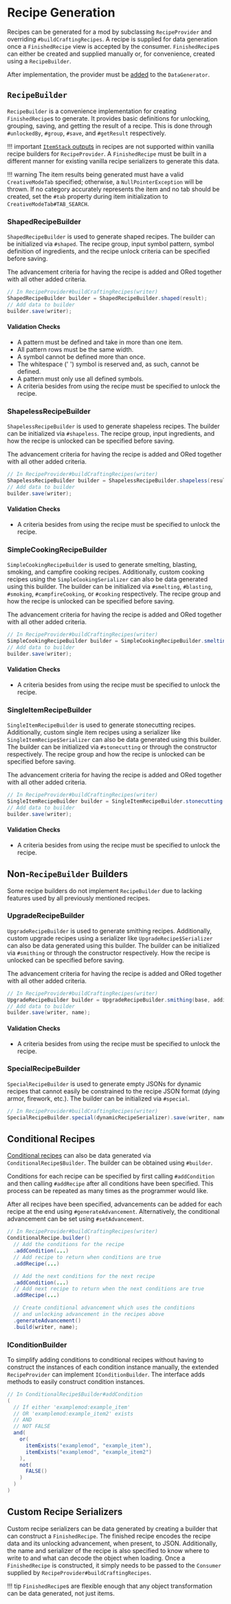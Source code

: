 Recipe Generation
=================

Recipes can be generated for a mod by subclassing `RecipeProvider` and overriding `#buildCraftingRecipes`. A recipe is supplied for data generation once a `FinishedRecipe` view is accepted by the consumer. `FinishedRecipe`s can either be created and supplied manually or, for convenience, created using a `RecipeBuilder`.

After implementation, the provider must be [added][datagen] to the `DataGenerator`.

`RecipeBuilder`
---------------

`RecipeBuilder` is a convenience implementation for creating `FinishedRecipe`s to generate. It provides basic definitions for unlocking, grouping, saving, and getting the result of a recipe. This is done through `#unlockedBy`, `#group`, `#save`, and `#getResult` respectively.

!!! important
    [`ItemStack` outputs][stack] in recipes are not supported within vanilla recipe builders for `RecipeProvider`. A `FinishedRecipe` must be built in a different manner for existing vanilla recipe serializers to generate this data.

!!! warning
    The item results being generated must have a valid `CreativeModeTab` specified; otherwise, a `NullPointerException` will be thrown. If no category accurately represents the item and no tab should be created, set the `#tab` property during item initialization to `CreativeModeTab#TAB_SEARCH`.

### ShapedRecipeBuilder

`ShapedRecipeBuilder` is used to generate shaped recipes. The builder can be initialized via `#shaped`. The recipe group, input symbol pattern, symbol definition of ingredients, and the recipe unlock criteria can be specified before saving.

The advancement criteria for having the recipe is added and ORed together with all other added criteria.

```java
// In RecipeProvider#buildCraftingRecipes(writer)
ShapedRecipeBuilder builder = ShapedRecipeBuilder.shaped(result);
// Add data to builder
builder.save(writer);
```

#### Validation Checks

* A pattern must be defined and take in more than one item.
* All pattern rows must be the same width.
* A symbol cannot be defined more than once.
* The whitespace (' ') symbol is reserved and, as such, cannot be defined.
* A pattern must only use all defined symbols.
* A criteria besides from using the recipe must be specified to unlock the recipe.

### ShapelessRecipeBuilder

`ShapelessRecipeBuilder` is used to generate shapeless recipes. The builder can be initialized via `#shapeless`. The recipe group, input ingredients, and how the recipe is unlocked can be specified before saving.

The advancement criteria for having the recipe is added and ORed together with all other added criteria.

```java
// In RecipeProvider#buildCraftingRecipes(writer)
ShapelessRecipeBuilder builder = ShapelessRecipeBuilder.shapeless(result);
// Add data to builder
builder.save(writer);
```

#### Validation Checks

* A criteria besides from using the recipe must be specified to unlock the recipe.

### SimpleCookingRecipeBuilder

`SimpleCookingRecipeBuilder` is used to generate smelting, blasting, smoking, and campfire cooking recipes. Additionally, custom cooking recipes using the `SimpleCookingSerializer` can also be data generated using this builder. The builder can be initialized via `#smelting`, `#blasting`, `#smoking`, `#campfireCooking`, or `#cooking` respectively. The recipe group and how the recipe is unlocked can be specified before saving.

The advancement criteria for having the recipe is added and ORed together with all other added criteria.

```java
// In RecipeProvider#buildCraftingRecipes(writer)
SimpleCookingRecipeBuilder builder = SimpleCookingRecipeBuilder.smelting(input, result, experience, cookingTime);
// Add data to builder
builder.save(writer);
```

#### Validation Checks

* A criteria besides from using the recipe must be specified to unlock the recipe.

### SingleItemRecipeBuilder

`SingleItemRecipeBuilder` is used to generate stonecutting recipes. Additionally, custom single item recipes using a serializer like `SingleItemRecipe$Serializer` can also be data generated using this builder. The builder can be initialized via `#stonecutting` or through the constructor respectively. The recipe group and how the recipe is unlocked can be specified before saving.

The advancement criteria for having the recipe is added and ORed together with all other added criteria.

```java
// In RecipeProvider#buildCraftingRecipes(writer)
SingleItemRecipeBuilder builder = SingleItemRecipeBuilder.stonecutting(input, result);
// Add data to builder
builder.save(writer);
```

#### Validation Checks

* A criteria besides from using the recipe must be specified to unlock the recipe.

Non-`RecipeBuilder` Builders
----------------------------

Some recipe builders do not implement `RecipeBuilder` due to lacking features used by all previously mentioned recipes.

### UpgradeRecipeBuilder

`UpgradeRecipeBuilder` is used to generate smithing recipes. Additionally, custom upgrade recipes using a serializer like `UpgradeRecipe$Serializer` can also be data generated using this builder. The builder can be initialized via `#smithing` or through the constructor respectively. How the recipe is unlocked can be specified before saving.

The advancement criteria for having the recipe is added and ORed together with all other added criteria.

```java
// In RecipeProvider#buildCraftingRecipes(writer)
UpgradeRecipeBuilder builder = UpgradeRecipeBuilder.smithing(base, addition, result);
// Add data to builder
builder.save(writer, name);
```

#### Validation Checks

* A criteria besides from using the recipe must be specified to unlock the recipe.

### SpecialRecipeBuilder

`SpecialRecipeBuilder` is used to generate empty JSONs for dynamic recipes that cannot easily be constrained to the recipe JSON format (dying armor, firework, etc.). The builder can be initialized via `#special`.

```java
// In RecipeProvider#buildCraftingRecipes(writer)
SpecialRecipeBuilder.special(dynamicRecipeSerializer).save(writer, name);
```

Conditional Recipes
-------------------

[Conditional recipes][conditional] can also be data generated via `ConditionalRecipe$Builder`. The builder can be obtained using `#builder`.

Conditions for each recipe can be specified by first calling `#addCondition` and then calling `#addRecipe` after all conditions have been specified. This process can be repeated as many times as the programmer would like.

After all recipes have been specified, advancements can be added for each recipe at the end using `#generateAdvancement`. Alternatively, the conditional advancement can be set using `#setAdvancement`.

```java
// In RecipeProvider#buildCraftingRecipes(writer)
ConditionalRecipe.builder()
  // Add the conditions for the recipe
  .addCondition(...)
  // Add recipe to return when conditions are true
  .addRecipe(...)

  // Add the next conditions for the next recipe
  .addCondition(...)
  // Add next recipe to return when the next conditions are true
  .addRecipe(...)

  // Create conditional advancement which uses the conditions
  // and unlocking advancement in the recipes above
  .generateAdvancement()
  .build(writer, name);
```

### IConditionBuilder

To simplify adding conditions to conditional recipes without having to construct the instances of each condition instance manually, the extended `RecipeProvider` can implement `IConditionBuilder`. The interface adds methods to easily construct condition instances.

```java
// In ConditionalRecipe$Builder#addCondition
(
  // If either 'examplemod:example_item'
  // OR 'examplemod:example_item2' exists
  // AND
  // NOT FALSE
  and(
    or(
      itemExists("examplemod", "example_item"),
      itemExists("examplemod", "example_item2")
    ),
    not(
      FALSE()
    )
  )
)
```

Custom Recipe Serializers
-------------------------

Custom recipe serializers can be data generated by creating a builder that can construct a `FinishedRecipe`. The finished recipe encodes the recipe data and its unlocking advancement, when present, to JSON. Additionally, the name and serializer of the recipe is also specified to know where to write to and what can decode the object when loading. Once a `FinishedRecipe` is constructed, it simply needs to be passed to the `Consumer` supplied by `RecipeProvider#buildCraftingRecipes`.

!!! tip
    `FinishedRecipe`s are flexible enough that any object transformation can be data generated, not just items.

[datagen]: ../index.md#data-providers
[ingredients]: ../../resources/server/recipes/ingredients.md#forge-types
[stack]: ../../resources/server/recipes/index.md#recipe-itemstack-result
[conditional]: ../../resources/server/conditional.md
